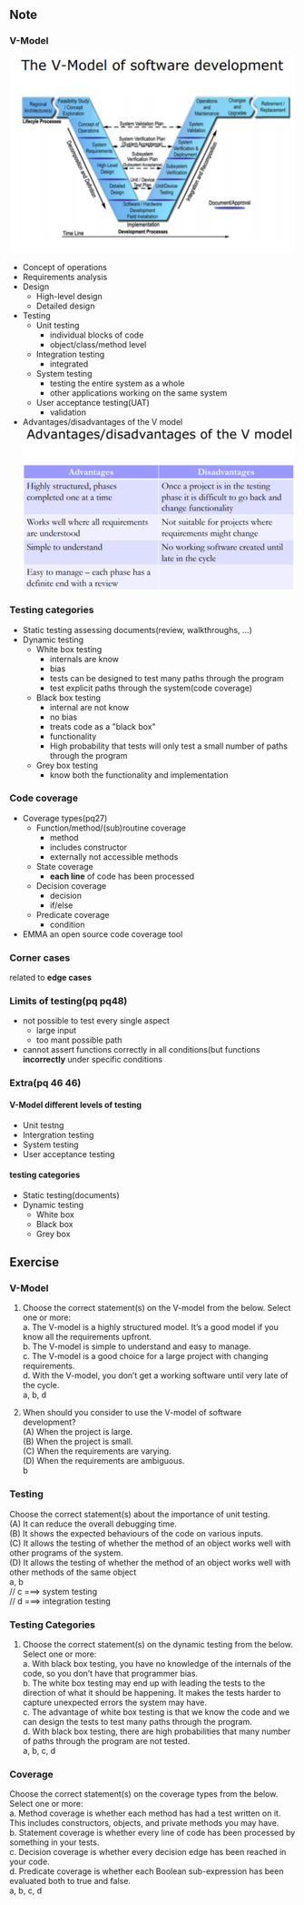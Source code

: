 ## Note
### V-Model
![avatar](https://github.com/kechenkristin/imagesGitHub/blob/main/notes/uni/ecm2414/V-Model.png)
- Concept of operations
- Requirements analysis
- Design
	- High-level design 
	- Detailed design
- Testing
	- Unit testing
		- individual blocks of code
		- object/class/method level
	- Integration testing
		- integrated
	- System testing
		- testing the entire system as a whole
		- other applications working on the same system
	- User acceptance testing(UAT)
		- validation 
- Advantages/disadvantages of the V model
![avatar](https://github.com/kechenkristin/imagesGitHub/blob/main/notes/uni/ecm2414/Vmodel.png)

### Testing categories
- Static testing
assessing documents(review, walkthroughs, ...)
- Dynamic testing
	- White box testing
		- internals are know
		- bias
		- tests can be designed to test many paths through the program
		- test explicit paths through the system(code coverage)
	- Black box testing
		- internal are not know
		- no bias
		- treats code as a "black box"
		- functionality
		- High probability that tests will only test a small number of paths through the program
	- Grey box testing
		- know both the functionality and implementation

### Code coverage
- Coverage types(pq27)
	- Function/method/(sub)routine coverage
		- method
		- includes constructor
		- externally not accessible methods
	- State coverage
		- **each line** of code has been processed 
	- Decision coverage
		- decision
		- if/else
	- Predicate coverage
		- condition
- EMMA
an open source code coverage tool

### Corner cases
related to **edge cases**

### Limits of testing(pq pq48)
- not possible to test every single aspect 
	- large input
	- too mant possible path
- cannot assert functions correctly in all conditions(but functions **incorrectly** under specific conditions

### Extra(pq 46 46)
#### V-Model different levels of testing
- Unit testng
- Intergration testing
- System testing
- User acceptance testing

#### testing categories
- Static testing(documents)
- Dynamic testing
	- White box
	- Black box
	- Grey box


## Exercise
### V-Model
1. Choose the correct statement(s) on the V-model from the below. Select one or more:  
a. The V-model is a highly structured model. It’s a good model if you know all the requirements upfront.  
b. The V-model is simple to understand and easy to manage.  
c. The V-model is a good choice for a large project with changing requirements.  
d. With the V-model, you don’t get a working software until very late of the cycle.  
a, b, d  

2. When should you consider to use the V-model of software development?  
(A) When the project is large.  
(B) When the project is small.  
(C) When the requirements are varying.  
(D) When the requirements are ambiguous.  
b  

### Testing
Choose the correct statement(s) about the importance of unit testing.  
(A) It can reduce the overall debugging time.  
(B) It shows the expected behaviours of the code on various inputs.  
(C) It allows the testing of whether the method of an object works well with other programs of the system.  
(D) It allows the testing of whether the method of an object works well with other methods of the same object  
a, b  
// c ===> system testing  
// d ===> integration testing  

### Testing Categories
1. Choose the correct statement(s) on the dynamic testing from the below. Select one or more:  
a. With black box testing, you have no knowledge of the internals of the code, so you don’t have that programmer bias.  
b. The white box testing may end up with leading the tests to the direction of what it should be happening. It makes the tests harder to capture unexpected errors the system may have.  
c. The advantage of white box testing is that we know the code and we can design the tests to test many paths through the program.  
d. With black box testing, there are high probabilities that many number of paths through the program are not tested.   
a, b, c, d  

### Coverage 
Choose the correct statement(s) on the coverage types from the below. Select one or more:  
a. Method coverage is whether each method has had a test written on it. This includes constructors, objects, and private methods you may have.  
b. Statement coverage is whether every line of code has been processed by something in your tests.  
c. Decision coverage is whether every decision edge has been reached in your code.  
d. Predicate coverage is whether each Boolean sub-expression has been evaluated both to true and false.  
a, b, c, d  

